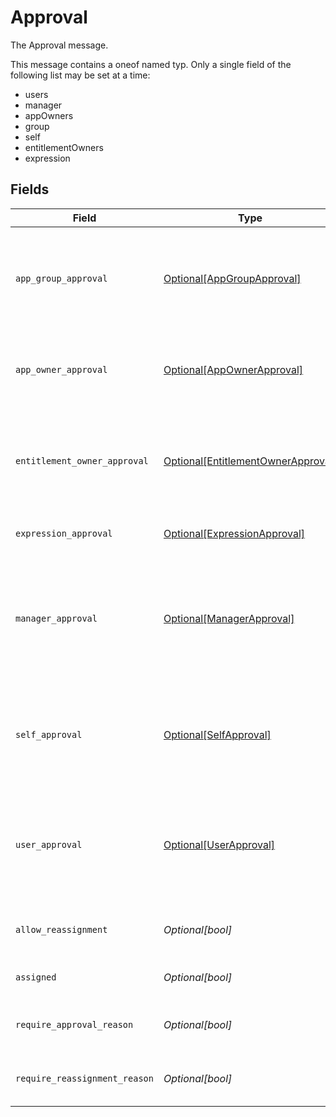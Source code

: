 # Approval

The Approval message.

This message contains a oneof named typ. Only a single field of the following list may be set at a time:
  - users
  - manager
  - appOwners
  - group
  - self
  - entitlementOwners
  - expression



## Fields

| Field                                                                                                                                           | Type                                                                                                                                            | Required                                                                                                                                        | Description                                                                                                                                     |
| ----------------------------------------------------------------------------------------------------------------------------------------------- | ----------------------------------------------------------------------------------------------------------------------------------------------- | ----------------------------------------------------------------------------------------------------------------------------------------------- | ----------------------------------------------------------------------------------------------------------------------------------------------- |
| `app_group_approval`                                                                                                                            | [Optional[AppGroupApproval]](../../models/shared/appgroupapproval.md)                                                                           | :heavy_minus_sign:                                                                                                                              | The AppGroupApproval object provides the configuration for setting a group as the approvers of an approval policy step.                         |
| `app_owner_approval`                                                                                                                            | [Optional[AppOwnerApproval]](../../models/shared/appownerapproval.md)                                                                           | :heavy_minus_sign:                                                                                                                              | App owner approval provides the configuration for an approval step when the app owner is the target.                                            |
| `entitlement_owner_approval`                                                                                                                    | [Optional[EntitlementOwnerApproval]](../../models/shared/entitlementownerapproval.md)                                                           | :heavy_minus_sign:                                                                                                                              | The entitlement owner approval allows configuration of the approval step when the target approvers are the entitlement owners.                  |
| `expression_approval`                                                                                                                           | [Optional[ExpressionApproval]](../../models/shared/expressionapproval.md)                                                                       | :heavy_minus_sign:                                                                                                                              | The ExpressionApproval message.                                                                                                                 |
| `manager_approval`                                                                                                                              | [Optional[ManagerApproval]](../../models/shared/managerapproval.md)                                                                             | :heavy_minus_sign:                                                                                                                              | The manager approval object provides configuration options for approval when the target of the approval is the manager of the user in the task. |
| `self_approval`                                                                                                                                 | [Optional[SelfApproval]](../../models/shared/selfapproval.md)                                                                                   | :heavy_minus_sign:                                                                                                                              | The self approval object describes the configuration of a policy step that needs to be approved by the target of the request.                   |
| `user_approval`                                                                                                                                 | [Optional[UserApproval]](../../models/shared/userapproval.md)                                                                                   | :heavy_minus_sign:                                                                                                                              | The user approval object describes the approval configuration of a policy step that needs to be approved by a specific list of users.           |
| `allow_reassignment`                                                                                                                            | *Optional[bool]*                                                                                                                                | :heavy_minus_sign:                                                                                                                              | Configuration to allow reassignment by reviewers during this step.                                                                              |
| `assigned`                                                                                                                                      | *Optional[bool]*                                                                                                                                | :heavy_minus_sign:                                                                                                                              | A field indicating whether this step is assigned.                                                                                               |
| `require_approval_reason`                                                                                                                       | *Optional[bool]*                                                                                                                                | :heavy_minus_sign:                                                                                                                              | Configuration to require a reason when approving this step.                                                                                     |
| `require_reassignment_reason`                                                                                                                   | *Optional[bool]*                                                                                                                                | :heavy_minus_sign:                                                                                                                              | Configuration to require a reason when reassigning this step.                                                                                   |